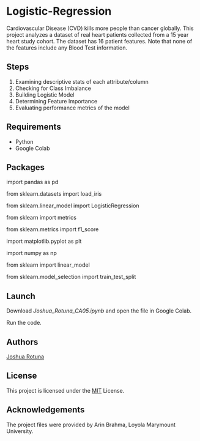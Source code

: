 # Logistic-Regression
Cardiovascular Disease (CVD) kills more people than cancer globally. This project analyzes a dataset of real heart patients collected from a 15 year heart study cohort. The dataset has 16 patient features. Note that none of the features include any Blood Test information.

## Steps
1. Examining descriptive stats of each attribute/column
2. Checking for Class Imbalance
3. Building Logistic Model
4. Determining Feature Importance
5. Evaluating performance metrics of the model

## Requirements

* Python
* Google Colab

## Packages 

import pandas as pd

from sklearn.datasets import load_iris

from sklearn.linear_model import LogisticRegression

from sklearn import metrics

from sklearn.metrics import f1_score

import matplotlib.pyplot as plt

import numpy as np

from sklearn import linear_model

from sklearn.model_selection import train_test_split

## Launch

Download *Joshua_Rotuna_CA05.ipynb* and open the file in Google Colab.

Run the code. 

## Authors

[Joshua Rotuna](https://github.com/joshrotuna)

## License

This project is licensed under the  [MIT](https://choosealicense.com/licenses/mit/)  License.

## Acknowledgements

The project files were provided by Arin Brahma, Loyola Marymount University.
